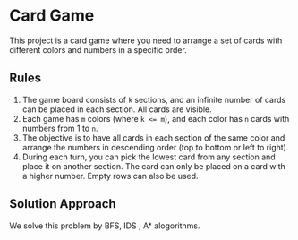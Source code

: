 # Card Game

This project is a card game where you need to arrange a set of cards with different colors and numbers in a specific order.

## Rules

1. The game board consists of `k` sections, and an infinite number of cards can be placed in each section. All cards are visible.
2. Each game has `m` colors (where `k <= m`), and each color has `n` cards with numbers from 1 to `n`.
3. The objective is to have all cards in each section of the same color and arrange the numbers in descending order (top to bottom or left to right).
4. During each turn, you can pick the lowest card from any section and place it on another section. The card can only be placed on a card with a higher number. Empty rows can also be used.

## Solution Approach

We solve this problem by BFS, IDS , A* alogorithms.
